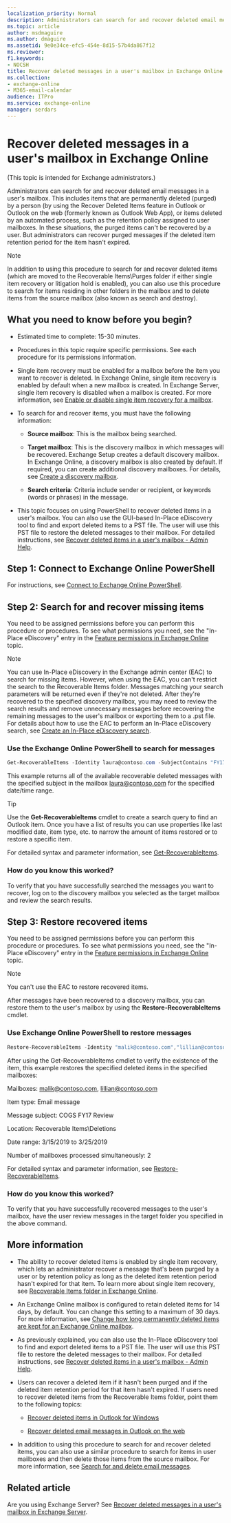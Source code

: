 ```yaml
---
localization_priority: Normal
description: Administrators can search for and recover deleted email messages in a user's mailbox.
ms.topic: article
author: msdmaguire
ms.author: dmaguire
ms.assetid: 9e0e34ce-efc5-454e-8d15-57b4da867f12
ms.reviewer: 
f1.keywords:
- NOCSH
title: Recover deleted messages in a user's mailbox in Exchange Online
ms.collection:
- exchange-online
- M365-email-calendar
audience: ITPro
ms.service: exchange-online
manager: serdars
---
```


# Recover deleted messages in a user's mailbox in Exchange Online

(This topic is intended for Exchange administrators.)

Administrators can search for and recover deleted email messages in a user's mailbox. This includes items that are permanently deleted (purged) by a person (by using the Recover Deleted Items feature in Outlook or Outlook on the web (formerly known as Outlook Web App), or items deleted by an automated process, such as the retention policy assigned to user mailboxes. In these situations, the purged items can't be recovered by a user. But administrators can recover purged messages if the deleted item retention period for the item hasn't expired.

> [!NOTE]
> In addition to using this procedure to search for and recover deleted items (which are moved to the Recoverable Items\Purges folder if either single item recovery or litigation hold is enabled), you can also use this procedure to search for items residing in other folders in the mailbox and to delete items from the source mailbox (also known as search and destroy).

## What you need to know before you begin?

- Estimated time to complete: 15-30 minutes.

- Procedures in this topic require specific permissions. See each procedure for its permissions information.

- Single item recovery must be enabled for a mailbox before the item you want to recover is deleted. In Exchange Online, single item recovery is enabled by default when a new mailbox is created. In Exchange Server, single item recovery is disabled when a mailbox is created. For more information, see [Enable or disable single item recovery for a mailbox](enable-or-disable-single-item-recovery.md).

- To search for and recover items, you must have the following information:

  - **Source mailbox**: This is the mailbox being searched.

  - **Target mailbox**: This is the discovery mailbox in which messages will be recovered. Exchange Setup creates a default discovery mailbox. In Exchange Online, a discovery mailbox is also created by default. If required, you can create additional discovery mailboxes. For details, see [Create a discovery mailbox](../../security-and-compliance/in-place-ediscovery/create-a-discovery-mailbox.md).

  - **Search criteria**: Criteria include sender or recipient, or keywords (words or phrases) in the message.

- This topic focuses on using PowerShell to recover deleted items in a user's mailbox. You can also use the GUI-based In-Place eDiscovery tool to find and export deleted items to a PST file. The user will use this PST file to restore the deleted messages to their mailbox. For detailed instructions, see [Recover deleted items in a user's mailbox - Admin Help](https://docs.microsoft.com/office365/enterprise/recover-deleted-items-in-a-mailbox).

## Step 1: Connect to Exchange Online PowerShell

For instructions, see [Connect to Exchange Online PowerShell](https://docs.microsoft.com/powershell/exchange/connect-to-exchange-online-powershell).

## Step 2: Search for and recover missing items

You need to be assigned permissions before you can perform this procedure or procedures. To see what permissions you need, see the "In-Place eDiscovery" entry in the [Feature permissions in Exchange Online](../../permissions-exo/feature-permissions.md) topic.

> [!NOTE]
> You can use In-Place eDiscovery in the Exchange admin center (EAC) to search for missing items. However, when using the EAC, you can't restrict the search to the Recoverable Items folder. Messages matching your search parameters will be returned even if they're not deleted. After they're recovered to the specified discovery mailbox, you may need to review the search results and remove unnecessary messages before recovering the remaining messages to the user's mailbox or exporting them to a .pst file. For details about how to use the EAC to perform an In-Place eDiscovery search, see [Create an In-Place eDiscovery search](../../security-and-compliance/in-place-ediscovery/create-in-place-ediscovery-search.md).

### Use the Exchange Online PowerShell to search for messages

```PowerShell
Get-RecoverableItems -Identity laura@contoso.com -SubjectContains "FY17 Accounting" -FilterItemType IPM.Note -FilterStartTime "2/1/2018 12:00:00 AM" -FilterEndTime "2/5/2018 11:59:59 PM"
```
This example returns all of the available recoverable deleted messages with the specified subject in the mailbox laura@contoso.com for the specified date/time range.

> [!TIP]
> Use the **Get-RecoverableItems** cmdlet to create a search query to find an Outlook item. Once you have a list of results you can use properties like last modified date, item type, etc. to narrow the amount of items restored or to restore a specific item.

For detailed syntax and parameter information, see [Get-RecoverableItems](https://docs.microsoft.com/powershell/module/exchange/get-recoverableitems?view=exchange-ps).

### How do you know this worked?

To verify that you have successfully searched the messages you want to recover, log on to the discovery mailbox you selected as the target mailbox and review the search results.

## Step 3: Restore recovered items

You need to be assigned permissions before you can perform this procedure or procedures. To see what permissions you need, see the "In-Place eDiscovery" entry in the [Feature permissions in Exchange Online](../../permissions-exo/feature-permissions.md) topic.

> [!NOTE]
> You can't use the EAC to restore recovered items.

After messages have been recovered to a discovery mailbox, you can restore them to the user's mailbox by using the **Restore-RecoverableItems** cmdlet.

### Use Exchange Online PowerShell to restore messages

```PowerShell
Restore-RecoverableItems -Identity "malik@contoso.com","lillian@contoso.com" -FilterItemType IPM.Note -SubjectContains "COGS FY17 Review" -FilterStartTime "3/15/2019 12:00:00 AM" -FilterEndTime "3/25/2019 11:59:59 PM" -MaxParallelSize 2
```

After using the Get-RecoverableItems cmdlet to verify the existence of the item, this example restores the specified deleted items in the specified mailboxes:

Mailboxes: malik@contoso.com, lillian@contoso.com

Item type: Email message

Message subject: COGS FY17 Review

Location: Recoverable Items\Deletions

Date range: 3/15/2019 to 3/25/2019

Number of mailboxes processed simultaneously: 2

For detailed syntax and parameter information, see [Restore-RecoverableItems](https://docs.microsoft.com/powershell/module/exchange/restore-recoverableitems?view=exchange-ps).

### How do you know this worked?

To verify that you have successfully recovered messages to the user's mailbox, have the user review messages in the target folder you specified in the above command.

## More information

- The ability to recover deleted items is enabled by single item recovery, which lets an administrator recover a message that's been purged by a user or by retention policy as long as the deleted item retention period hasn't expired for that item. To learn more about single item recovery, see [Recoverable Items folder in Exchange Online](../../security-and-compliance/recoverable-items-folder/recoverable-items-folder.md).

- An Exchange Online mailbox is configured to retain deleted items for 14 days, by default. You can change this setting to a maximum of 30 days. For more information, see [Change how long permanently deleted items are kept for an Exchange Online mailbox](change-deleted-item-retention.md).

- As previously explained, you can also use the In-Place eDiscovery tool to find and export deleted items to a PST file. The user will use this PST file to restore the deleted messages to their mailbox. For detailed instructions, see [Recover deleted items in a user's mailbox - Admin Help](https://docs.microsoft.com/office365/enterprise/recover-deleted-items-in-a-mailbox).

- Users can recover a deleted item if it hasn't been purged and if the deleted item retention period for that item hasn't expired. If users need to recover deleted items from the Recoverable Items folder, point them to the following topics:

  - [Recover deleted items in Outlook for Windows](https://support.microsoft.com/office/49e81f3c-c8f4-4426-a0b9-c0fd751d48ce)

  - [Recover deleted email messages in Outlook on the web](https://support.microsoft.com/office/a8ca78ac-4721-4066-95dd-571842e9fb11)

- In addition to using this procedure to search for and recover deleted items, you can also use a similar procedure to search for items in user mailboxes and then delete those items from the source mailbox. For more information, see [Search for and delete email messages](https://docs.microsoft.com/microsoft-365/compliance/search-for-and-delete-messages-in-your-organization).

## Related article

Are you using Exchange Server? See [Recover deleted messages in a user's mailbox in Exchange Server](https://docs.microsoft.com/Exchange/recipients/user-mailboxes/recover-deleted-messages?view=exchserver-2019).

